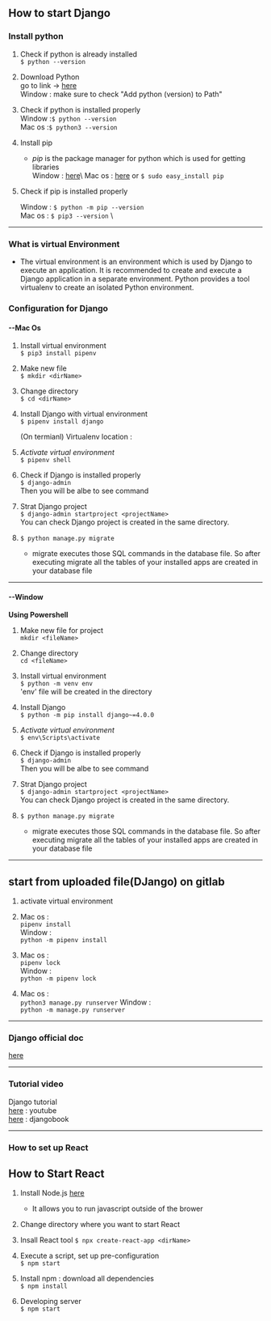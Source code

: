 ## How to start Django

### Install python
1. Check if python is already installed <br/>
`$ python --version`

2. Download Python <br/>
    go to link -> [here](https://www.python.org/downloads/)\
    Window : make sure to check "Add python (version) to Path"


3. Check if python is installed properly <br/>
    Window :`$ python --version`\
    Mac os :`$ python3 --version`

4. Install pip <br />

    * *pip* is the package manager for python which is used for getting libraries<br/>
    Window : [here](https://www.geeksforgeeks.org/how-to-install-pip-on-windows/#:~:text=Download%20and%20Install%20pip%3A&text=Download%20the%20get%2Dpip.py,where%20the%20above%20file%20exists.&text=and%20wait%20through%20the%20installation,now%20installed%20on%20your%20system.)\
    Mac os : [here](https://www.geeksforgeeks.org/how-to-install-pip-in-macos/) or `$ sudo easy_install pip`

5. Check if pip is installed properly 

    Window : `$ python -m pip --version`\
    Mac os : `$ pip3 --version`
    \
    
----

### What is virtual Environment 

* The virtual environment is an environment which is used by Django to execute an application. It is recommended to create and execute a Django application in a separate environment. Python provides a tool virtualenv to create an isolated Python environment. 

### Configuration for Django 

#### --Mac Os

1. Install virtual environment <br/>
    `$ pip3 install pipenv`

2. Make new file <br/>
    `$ mkdir <dirName>`

3. Change directory <br/>
    `$ cd <dirName>`

4. Install Django with virtual environment<br/>
    `$ pipenv install django`

    (On termianl) Virtualenv location : <path> 
5. *Activate virtual environment*<br/>
    `$ pipenv shell`

6. Check if Django is installed properly <br/>
    `$ django-admin`\
    Then you will be albe to see command 

7. Strat Django project <br/>
    `$ django-admin startproject <projectName>`\
    You can check Django project is created in the same directory.

8. `$ python manage.py migrate`
    * migrate executes those SQL commands in the database file. So after executing migrate all the tables of your installed apps are created in your database file


----
#### --Window

**Using Powershell**<br/>

1. Make new file for project <br/>
    `mkdir <fileName>`

2. Change directory<br/>
    `cd <fileName>`

3. Install virtual environment<br/>
    `$ python -m venv env`\
    'env' file will be created in the directory

4. Install Django <br/>
    `$ python -m pip install django~=4.0.0`

5. *Activate virtual environment*<br/>
    `$ env\Scripts\activate`

6. Check if Django is installed properly <br/>
    `$ django-admin`\
    Then you will be albe to see command 

7. Strat Django project <br/>
    `$ django-admin startproject <projectName>`\
    You can check Django project is created in the same directory.

8. `$ python manage.py migrate` 
    * migrate executes those SQL commands in the database file. So after executing migrate all the tables of your installed apps are created in your database file

------

## start from uploaded file(DJango) on gitlab

1. activate virtual environment

2. Mac os : <br/>`pipenv install`<br/>Window :<br/> `python -m pipenv install` 

3. Mac os : <br/>`pipenv lock` <br/> Window : <br/> `python -m pipenv lock`

4. Mac os : <br/>`python3 manage.py runserver` Window : <br/> `python -m manage.py runserver`



--------

### Django official doc

[here](https://docs.djangoproject.com/en/4.0/)

-----------

### Tutorial video 

Django tutorial<br/> 
[here](https://www.youtube.com/watch?v=rHux0gMZ3Eg) : youtube <br/>
[here](https://djangobook.com/django-tutorial-for-beginners/) : djangobook


-------
### How to set up React
## How to Start React 

1. Install Node.js  [here](https://nodejs.org/en/)
    * It allows you to run javascript outside of the brower
2. Change directory where you want to start React
      
3. Insall React tool
  `$ npx create-react-app <dirName>`
    
4. Execute a script, set up pre-configuration   
 `$ npm start`
   
5. Install npm : download all dependencies    
 `$ npm install`
   
6. Developing server   
 `$ npm start`  



